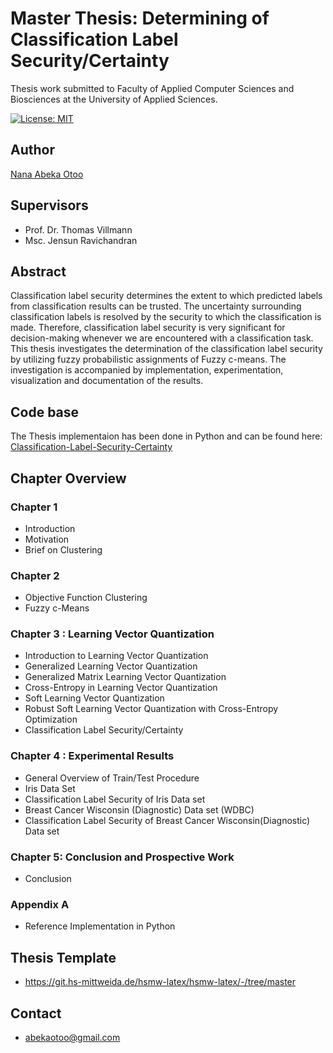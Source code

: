 # Master Thesis: Determining of Classification Label Security/Certainty
Thesis work submitted to Faculty of Applied Computer Sciences and Biosciences at the University of Applied Sciences.

[![License: MIT](https://img.shields.io/badge/License-MIT-green.svg)](https://opensource.org/licenses/MIT)


## Author ##
[Nana Abeka Otoo](https://github.com/naotoo1)

## Supervisors ##
* Prof. Dr. Thomas Villmann
* Msc. Jensun Ravichandran

## Abstract ##
Classification label security determines the extent to which predicted labels from classification
results can be trusted. The uncertainty surrounding classification labels is resolved by the security to which the classification is made. Therefore, classification label security is very significant for decision-making whenever we are encountered with a classification task. This thesis investigates the determination of the classification label security by utilizing fuzzy probabilistic assignments of Fuzzy c-means. The investigation is accompanied by implementation, experimentation,
visualization and documentation of the results.

## Code base ##
The Thesis implementaion has been done in Python and can be found here: [Classification-Label-Security-Certainty](https://github.com/naotoo1/Classification-Label-Security-with-CRT)

## Chapter Overview ##
### Chapter 1 ###
* Introduction
* Motivation
* Brief on Clustering

### Chapter 2 ###
* Objective Function Clustering
*  Fuzzy c-Means

### Chapter 3 : Learning Vector Quantization ###
* Introduction to Learning Vector Quantization
* Generalized Learning Vector Quantization
* Generalized Matrix Learning Vector Quantization
* Cross-Entropy in Learning Vector Quantization
* Soft Learning Vector Quantization
* Robust Soft Learning Vector Quantization with Cross-Entropy Optimization
* Classification Label Security/Certainty

### Chapter 4 : Experimental Results ###
* General Overview of Train/Test Procedure
* Iris Data Set
* Classification Label Security of Iris Data set
* Breast Cancer Wisconsin (Diagnostic) Data set (WDBC)
* Classification Label Security of Breast Cancer Wisconsin(Diagnostic) Data set

### Chapter 5: Conclusion and Prospective Work ###
* Conclusion

### Appendix A ###
* Reference Implementation in Python

## Thesis Template ##
* https://git.hs-mittweida.de/hsmw-latex/hsmw-latex/-/tree/master


## Contact ##
 * abekaotoo@gmail.com



